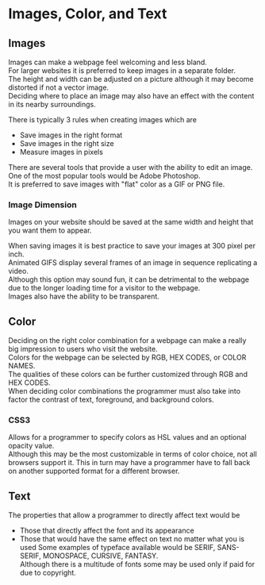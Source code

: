 # Images, Color, and Text

## Images

Images can make a webpage feel welcoming and less bland. <br>
For larger websites it is preferred to keep images in a separate folder. <br>
The height and width can be adjusted on a picture although it may become distorted if not a vector image. <br>
Deciding where to place an image may also have an effect with the content in its nearby surroundings. <br>

There is typically 3 rules when creating images which are
- Save images in the right format
- Save images in the right size
- Measure images in pixels

There are several tools that provide a user with the ability to edit an image. <br>
One of the most popular tools would be Adobe Photoshop. <br>
It is preferred to save images with "flat" color as a GIF or PNG file. <br>

### Image Dimension

Images on your website should be saved at the same width and height that you want them to appear. <br>


When saving images it is best practice to save your images at 300 pixel per inch. <br>
Animated GIFS display several frames of an image in sequence replicating a video. <br>
Although this option may sound fun, it can be detrimental to the webpage due to the longer loading time for a visitor to the webpage.  <br>
Images also have the ability to be transparent. <br>

## Color

Deciding on the right color combination for a webpage can make a really big impression to users who visit the website. <br>
Colors for the webpage can be selected by RGB, HEX CODES, or COLOR NAMES. <br>
The qualities of these colors can be further customized through RGB and HEX CODES. <br>
When deciding color combinations the programmer must also take into factor the contrast of text, foreground, and background colors. <br>

### CSS3

Allows for a programmer to specify colors as HSL values and an optional opacity value. <br>
Although this may be the most customizable in terms of color choice, not all browsers support it.
This in turn may have a programmer have to fall back on another supported format for a different browser. <br>

## Text

The properties that allow a programmer to directly affect text would be <br>
- Those that directly affect the font and its appearance
- Those that would have the same effect on text no matter what you is used
Some examples of typeface available would be SERIF, SANS-SERIF, MONOSPACE, CURSIVE, FANTASY. <br>
Although there is a multitude of fonts some may be used only if paid for due to copyright. <br>